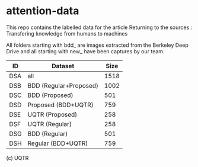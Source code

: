 # attention-data

This repo contains the labelled data for the article Returning to the sources : Transfering knowledge from humans to machines

All folders starting with bdd_ are images extracted from the Berkeley Deep Drive and all starting with new_ have been captures by our team.

| ID  | Dataset                | Size |
|-----|------------------------|------|
| DSA | all                    | 1518 |
| DSB | BDD (Regular+Proposed) | 1002 |
| DSC | BDD (Proposed)         | 501  |
| DSD | Proposed (BDD+UQTR)    | 759  |
| DSE | UQTR (Proposed)        | 258  |
| DSF | UQTR (Regular)         | 258  |
| DSG | BDD (Regular)          | 501  |
| DSH | Regular (BDD+UQTR)     | 759  |

(c) UQTR
